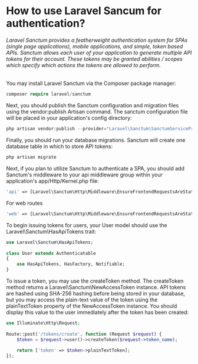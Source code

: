 # How to use Laravel Sancum for authentication?

###### Laravel Sanctum provides a featherweight authentication system for SPAs (single page applications), mobile applications, and simple, token based APIs. Sanctum allows each user of your application to generate multiple API tokens for their account. These tokens may be granted abilities / scopes which specify which actions the tokens are allowed to perform.

You may install Laravel Sanctum via the Composer package manager:

```php
composer require laravel/sanctum
```

Next, you should publish the Sanctum configuration and migration files using the vendor:publish Artisan command. The
sanctum configuration file will be placed in your application's config directory:

```php
php artisan vendor:publish --provider="Laravel\Sanctum\SanctumServiceProvider"
```

Finally, you should run your database migrations. Sanctum will create one database table in which to store API tokens:

```php
php artisan migrate
```

Next, if you plan to utilize Sanctum to authenticate a SPA, you should add Sanctum's middleware to your api middleware
group within your application's app/Http/Kernel.php file:

```   php
'api' => [Laravel\Sanctum\Http\Middleware\EnsureFrontendRequestsAreStateful::class]
```
For web routes
```php
'web' => [Laravel\Sanctum\Http\Middleware\EnsureFrontendRequestsAreStateful::class]
```
To begin issuing tokens for users, your User model should use the Laravel\Sanctum\HasApiTokens trait:
```php
use Laravel\Sanctum\HasApiTokens;
 
class User extends Authenticatable
{
    use HasApiTokens, HasFactory, Notifiable;
}
```
To issue a token, you may use the createToken method. The createToken method returns a Laravel\Sanctum\NewAccessToken instance. API tokens are hashed using SHA-256 hashing before being stored in your database, but you may access the plain-text value of the token using the plainTextToken property of the NewAccessToken instance. You should display this value to the user immediately after the token has been created:
```php
use Illuminate\Http\Request;
 
Route::post('/tokens/create', function (Request $request) {
    $token = $request->user()->createToken($request->token_name);
 
    return ['token' => $token->plainTextToken];
});

```

